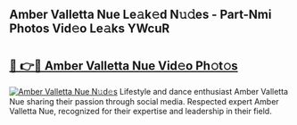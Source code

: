 ## Amber Valletta Nue Le𝚊k𝚎d N𝚞𝚍es - Part-Nmi Photos Vid𝚎o Le𝚊ks YWcuR

# <h2><a href="http://fb11s0w.evod.top/?m=Amber+Valletta+Nue">🔗 👉🔴 Amber Valletta Nue Vid𝚎o Ph𝚘t𝚘s</a></h2>

[![Amber Valletta Nue N𝚞d𝚎s](https://i.imgur.com/8V9OHl7.gif)](http://fb11s0w.evod.top/?m=Amber+Valletta+Nue)
Lifestyle and dance enthusiast Amber Valletta Nue sharing their passion through social media. Respected expert Amber Valletta Nue, recognized for their expertise and leadership in their field. 
